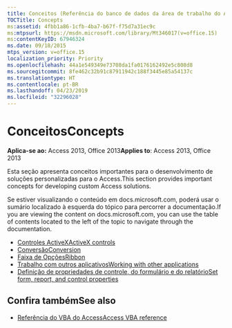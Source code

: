 ```yaml
---
title: Conceitos (Referência do banco de dados da área de trabalho do Access)
TOCTitle: Concepts
ms:assetid: 4fbb1a86-1cfb-4ba7-b67f-f75d7a31ec9c
ms:mtpsurl: https://msdn.microsoft.com/library/Mt346017(v=office.15)
ms:contentKeyID: 67946324
ms.date: 09/18/2015
mtps_version: v=office.15
localization_priority: Priority
ms.openlocfilehash: 44a1e549349e73708da1fa0176162492e5c808d8
ms.sourcegitcommit: 8fe462c32b91c87911942c188f3445e85a54137c
ms.translationtype: HT
ms.contentlocale: pt-BR
ms.lasthandoff: 04/23/2019
ms.locfileid: "32296028"
---
```

# <a name="concepts"></a><span data-ttu-id="8c1b5-102">Conceitos</span><span class="sxs-lookup"><span data-stu-id="8c1b5-102">Concepts</span></span>

<span data-ttu-id="8c1b5-103">**Aplica-se ao:** Access 2013, Office 2013</span><span class="sxs-lookup"><span data-stu-id="8c1b5-103">**Applies to**: Access 2013, Office 2013</span></span>

<span data-ttu-id="8c1b5-104">Esta seção apresenta conceitos importantes para o desenvolvimento de soluções personalizadas para o Access.</span><span class="sxs-lookup"><span data-stu-id="8c1b5-104">This section provides important concepts for developing custom Access solutions.</span></span>

<span data-ttu-id="8c1b5-105">Se estiver visualizando o conteúdo em docs.microsoft.com, poderá usar o sumário localizado à esquerda do tópico para percorrer a documentação.</span><span class="sxs-lookup"><span data-stu-id="8c1b5-105">If you are viewing the content on docs.microsoft.com, you can use the table of contents located to the left of the topic to navigate through the documentation.</span></span>

- [<span data-ttu-id="8c1b5-106">Controles ActiveX</span><span class="sxs-lookup"><span data-stu-id="8c1b5-106">ActiveX controls</span></span>](activex-controls-access.md)
- [<span data-ttu-id="8c1b5-107">Conversão</span><span class="sxs-lookup"><span data-stu-id="8c1b5-107">Conversion</span></span>](conversion.md)
- [<span data-ttu-id="8c1b5-108">Faixa de Opções</span><span class="sxs-lookup"><span data-stu-id="8c1b5-108">Ribbon</span></span>](ribbon.md)
- [<span data-ttu-id="8c1b5-109">Trabalho com outros aplicativos</span><span class="sxs-lookup"><span data-stu-id="8c1b5-109">Working with other applications</span></span>](working-with-other-applications-access.md)
- [<span data-ttu-id="8c1b5-110">Definição de propriedades de controle, do formulário e do relatório</span><span class="sxs-lookup"><span data-stu-id="8c1b5-110">Set form, report, and control properties</span></span>](set-form-report-and-control-properties.md)

## <a name="see-also"></a><span data-ttu-id="8c1b5-111">Confira também</span><span class="sxs-lookup"><span data-stu-id="8c1b5-111">See also</span></span>

- [<span data-ttu-id="8c1b5-112">Referência do VBA do Access</span><span class="sxs-lookup"><span data-stu-id="8c1b5-112">Access VBA reference</span></span>](https://docs.microsoft.com/office/vba/api/overview/access)

